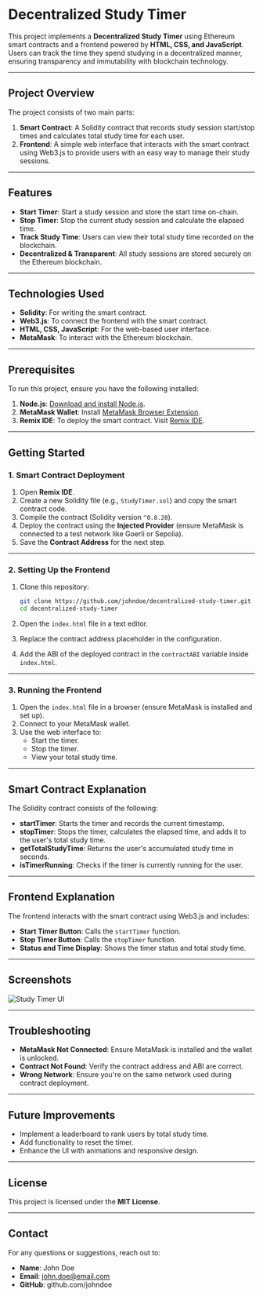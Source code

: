 # Decentralized Study Timer

This project implements a **Decentralized Study Timer** using Ethereum smart contracts and a frontend powered by **HTML, CSS, and JavaScript**. Users can track the time they spend studying in a decentralized manner, ensuring transparency and immutability with blockchain technology.

---

## **Project Overview**
The project consists of two main parts:
1. **Smart Contract**: A Solidity contract that records study session start/stop times and calculates total study time for each user.
2. **Frontend**: A simple web interface that interacts with the smart contract using Web3.js to provide users with an easy way to manage their study sessions.

---

## **Features**
- **Start Timer**: Start a study session and store the start time on-chain.
- **Stop Timer**: Stop the current study session and calculate the elapsed time.
- **Track Study Time**: Users can view their total study time recorded on the blockchain.
- **Decentralized & Transparent**: All study sessions are stored securely on the Ethereum blockchain.

---

## **Technologies Used**
- **Solidity**: For writing the smart contract.
- **Web3.js**: To connect the frontend with the smart contract.
- **HTML, CSS, JavaScript**: For the web-based user interface.
- **MetaMask**: To interact with the Ethereum blockchain.

---

## **Prerequisites**
To run this project, ensure you have the following installed:
1. **Node.js**: [Download and install Node.js](https://nodejs.org/).
2. **MetaMask Wallet**: Install [MetaMask Browser Extension](https://metamask.io/).
3. **Remix IDE**: To deploy the smart contract. Visit [Remix IDE](https://remix.ethereum.org/).

---

## **Getting Started**

### **1. Smart Contract Deployment**
1. Open **Remix IDE**.
2. Create a new Solidity file (e.g., `StudyTimer.sol`) and copy the smart contract code.
3. Compile the contract (Solidity version `^0.8.20`).
4. Deploy the contract using the **Injected Provider** (ensure MetaMask is connected to a test network like Goerli or Sepolia).
5. Save the **Contract Address** for the next step.

---

### **2. Setting Up the Frontend**
1. Clone this repository:
   ```bash
   git clone https://github.com/johndoe/decentralized-study-timer.git
   cd decentralized-study-timer
   ```

2. Open the `index.html` file in a text editor.
3. Replace the contract address placeholder in the configuration.
4. Add the ABI of the deployed contract in the `contractABI` variable inside `index.html`.

---

### **3. Running the Frontend**
1. Open the `index.html` file in a browser (ensure MetaMask is installed and set up).
2. Connect to your MetaMask wallet.
3. Use the web interface to:
   - Start the timer.
   - Stop the timer.
   - View your total study time.

---

## **Smart Contract Explanation**
The Solidity contract consists of the following:
- **startTimer**: Starts the timer and records the current timestamp.
- **stopTimer**: Stops the timer, calculates the elapsed time, and adds it to the user's total study time.
- **getTotalStudyTime**: Returns the user's accumulated study time in seconds.
- **isTimerRunning**: Checks if the timer is currently running for the user.

---

## **Frontend Explanation**
The frontend interacts with the smart contract using Web3.js and includes:
- **Start Timer Button**: Calls the `startTimer` function.
- **Stop Timer Button**: Calls the `stopTimer` function.
- **Status and Time Display**: Shows the timer status and total study time.

---

## **Screenshots**
![Study Timer UI](https://via.placeholder.com/600x400)

---

## **Troubleshooting**
- **MetaMask Not Connected**: Ensure MetaMask is installed and the wallet is unlocked.
- **Contract Not Found**: Verify the contract address and ABI are correct.
- **Wrong Network**: Ensure you're on the same network used during contract deployment.

---

## **Future Improvements**
- Implement a leaderboard to rank users by total study time.
- Add functionality to reset the timer.
- Enhance the UI with animations and responsive design.

---

## **License**
This project is licensed under the **MIT License**.

---

## **Contact**
For any questions or suggestions, reach out to:
- **Name**: John Doe
- **Email**: john.doe@email.com
- **GitHub**: github.com/johndoe

